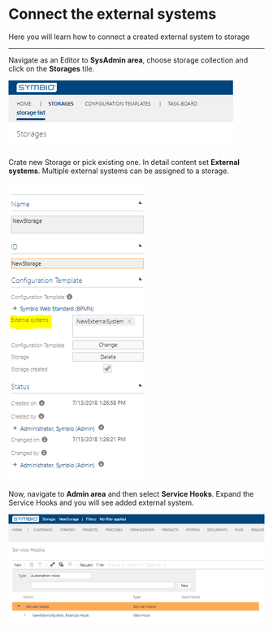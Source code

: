 # Connect the external systems

Here you will learn how to connect a created external system to storage

---

Navigate as an Editor to **SysAdmin area**, choose storage collection and click on the **Storages** tile.

![Navigate to storages](./media/NavigateToStorages.PNG "Navigate to storages")

Crate new Storage or pick existing one. In detail content set **External systems**. Multiple external systems can be assigned to a storage.

![Add external system to storage](./media/AddExternalSystemToStorage.PNG "Add external system to storage")

Now, navigate to **Admin area** and then select **Service Hooks**.
Expand the Service Hooks and you will see added external system.

![Added external system](./media/AddedExternalSystem.PNG "Added external system")